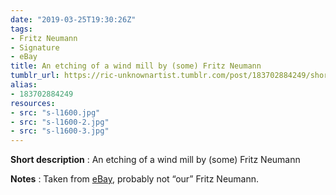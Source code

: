 ```yaml
---
date: "2019-03-25T19:30:26Z"
tags:
- Fritz Neumann
- Signature
- eBay
title: An etching of a wind mill by (some) Fritz Neumann
tumblr_url: https://ric-unknownartist.tumblr.com/post/183702884249/short-description-an-etching-of-a-wind-mill-by
alias:
- 183702884249
resources:
- src: "s-l1600.jpg"
- src: "s-l1600-2.jpg"
- src: "s-l1600-3.jpg"
---
```


**Short description** : An etching of a wind mill by (some) Fritz Neumann

**Notes** : Taken from [eBay](https://www.ebay.de/itm/362258538496), probably not&nbsp;“our” Fritz Neumann.
